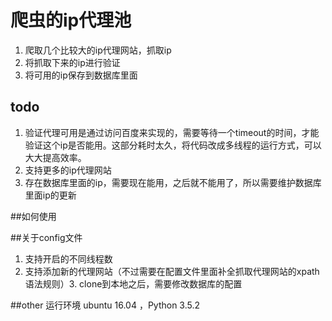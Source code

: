 # 爬虫的ip代理池

1. 爬取几个比较大的ip代理网站，抓取ip
2. 将抓取下来的ip进行验证
3. 将可用的ip保存到数据库里面


## todo
1. 验证代理可用是通过访问百度来实现的，需要等待一个timeout的时间，才能验证这个ip是否能用。这部分耗时太久，将代码改成多线程的运行方式，可以大大提高效率。
2. 支持更多的ip代理网站
3. 存在数据库里面的ip，需要现在能用，之后就不能用了，所以需要维护数据库里面ip的更新

##如何使用


##关于config文件
1. 支持开启的不同线程数
2. 支持添加新的代理网站（不过需要在配置文件里面补全抓取代理网站的xpath语法规则）3. clone到本地之后，需要修改数据库的配置

##other
运行环境 ubuntu 16.04 ，Python 3.5.2


